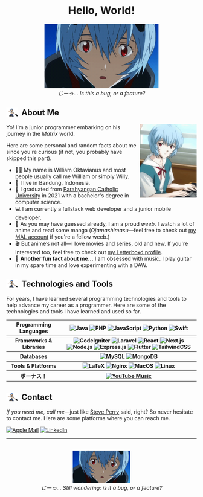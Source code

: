 <!-- HELLO -->

<div align="center">

# Hello, World!

<div align="center">
    <div>
        <img style="max-width:60%;min-width:40%;" alt="Rei Ayanami" src="images/rei-staring.gif">
    </div>
    <i>じーっ… Is this a bug, or a feature?</i>
</div>

</div>

<!-- ABOUT ME -->

## <img style="width:30px; float:left; margin-right:10px;" alt="Rei Ayanami" src="images/rei-running.gif"> About Me

<img style="width:150px; float:right;" alt="Rei Ayanami" src="images/rei-talking.gif">
Yo! I'm a junior programmer embarking on his journey in the <i>Matrix</i> world.

Here are some personal and random facts about me since you're curious (if not, you probably have skipped this part).

<ul>
    <li> 👨‍💻 My name is William Oktavianus and most people usually call me William or simply Willy. </li>
    <li> 🏡 I live in Bandung, Indonesia. </li>
    <li> 🏫 I graduated from <a href="https://unpar.ac.id">Parahyangan Catholic University</a> in 2021 with a bachelor's degree in computer science. </li>
    <li> 💻 I am currently a fullstack web developer and a junior mobile developer. </li>
    <li> 👺 As you may have guessed already, I am a proud <i>weeb</i>. I watch a lot of anime and read some manga (<i>Ojamashimasu</i>—feel free to check out <a href="https://myanimelist.net/profile/coolcat082">my MAL account</a> if you're a fellow weeb.) </li>
    <li> 🎬 But anime’s not all—I love movies and series, old and new. If you're interested too, feel free to check out <a href="https://letterboxd.com/williamo1099">my Letterboxd profile</a>.</li>
    <li> 🎸 <b>Another fun fact about me&hellip;</b> I am obsessed with music. I play guitar in my spare time and love experimenting with a DAW. </li>
</ul>

<!-- TECHNOLOGIES AND TOOL -->

## <img style="width:30px; float:left; margin-right:10px;" alt="Rei Ayanami" src="images/rei-running.gif"> Technologies and Tools

For years, I have learned several programming technologies and tools to help advance my career as a programmer. Here are some of the technologies and tools I have learned and used so far.

<table>
    <tr>
        <th> Programming Languages </th>
        <th>
            <img src="https://img.shields.io/badge/java-%23ED8B00.svg?style=for-the-badge&logo=openjdk&logoColor=white" alt="Java">
            <img src="https://img.shields.io/badge/PHP-%23777BB4.svg?style=for-the-badge&logo=php&logoColor=white" alt="PHP">
            <img src="https://img.shields.io/badge/JavaScript-%23F7DF1E.svg?style=for-the-badge&logo=javascript&logoColor=black" alt="JavaScript">
            <img src="https://img.shields.io/badge/Python-%2314354C.svg?style=for-the-badge&logo=python&logoColor=white" alt="Python">
            <img src="https://img.shields.io/badge/Swift-%23FA7343.svg?style=for-the-badge&logo=swift&logoColor=white" alt="Swift">
        </th>
    </tr>
    <tr>
        <th> Frameworks & Libraries </th>
        <th>
            <img src="https://img.shields.io/badge/CodeIgniter-%23DD4814.svg?style=for-the-badge&logo=codeigniter&logoColor=white" alt="CodeIgniter">
            <img src="https://img.shields.io/badge/Laravel-%23FF2D20.svg?style=for-the-badge&logo=laravel&logoColor=white" alt="Laravel">
            <img src="https://img.shields.io/badge/React-%2361DAFB.svg?style=for-the-badge&logo=react&logoColor=black" alt="React">
            <img src="https://img.shields.io/badge/Next.js-%23000000.svg?style=for-the-badge&logo=next.js&logoColor=white" alt="Next.js">
            <img src="https://img.shields.io/badge/Node.js-%23339933.svg?style=for-the-badge&logo=node.js&logoColor=white" alt="Node.js">
            <img src="https://img.shields.io/badge/Express.js-%23000000.svg?style=for-the-badge&logo=express&logoColor=white" alt="Express.js">
            <img src="https://img.shields.io/badge/Flutter-%2302569B.svg?style=for-the-badge&logo=flutter&logoColor=white" alt="Flutter">
            <img src="https://img.shields.io/badge/TailwindCSS-%2338B2AC.svg?style=for-the-badge&logo=tailwind-css&logoColor=white" alt="TailwindCSS">
        </th>
    </tr>
    <tr>
        <th> Databases </th>
        <th>
            <img src="https://img.shields.io/badge/MySQL-%234479A1.svg?style=for-the-badge&logo=mysql&logoColor=white" alt="MySQL">
            <img src="https://img.shields.io/badge/MongoDB-%2347A248.svg?style=for-the-badge&logo=mongodb&logoColor=white" alt="MongoDB">
        </th>
    </tr>
    <tr>
        <th> Tools & Platforms </th>
        <th>
            <img src="https://img.shields.io/badge/LaTeX-%23008080.svg?style=for-the-badge&logo=latex&logoColor=white" alt="LaTeX">
            <img src="https://img.shields.io/badge/Nginx-%23009639.svg?style=for-the-badge&logo=nginx&logoColor=white" alt="Nginx">
            <img src="https://img.shields.io/badge/macOS-%23000000.svg?style=for-the-badge&logo=apple&logoColor=white" alt="MacOS">
            <img src="https://img.shields.io/badge/Linux-%23FCC624.svg?style=for-the-badge&logo=linux&logoColor=black" alt="Linux">
        </th>
    </tr>
    <tr>
        <th> ボーナス！ </th>
        <th>
            <a href="https://music.youtube.com/channel/UCzqcfv5ee6rhlfDyWLqXmtA?si=d5FSrzjc_V4MLc8J">
                <img src="https://img.shields.io/badge/YouTube_Music-FF0000?style=for-the-badge&logo=youtube-music&logoColor=white" alt="YouTube Music">
            </a>
        </th>
    </tr>
</table>

<!-- CONTACT -->

## <img style="width:30px; float:left; margin-right:10px;" alt="Rei Ayanami" src="images/rei-running.gif"> Contact

<i>If you need me, call me</i>—just like <a href="https://steveperry.com">Steve Perry</a> said, right? So never hesitate to contact me. Here are some platforms where you can reach me.

<div>
    <!-- Email -->
    <a href="mailto:williamoktavianus@icloud.com"><img alt="Apple Mail" src="https://img.shields.io/badge/Apple%20Mail-007AFF?style=for-the-badge&logo=apple&logoColor=white"></a>
    <!-- LinkedIn -->
    <a href="https://www.linkedin.com/in/williamo1099/"><img alt="LinkedIn" src="https://img.shields.io/badge/LinkedIn-0077B5?style=for-the-badge&logo=linkedin&logoColor=white"></a>
</div>

<hr>
<br>

<div align="center">
    <div>
        <img style="max-width:30%;min-width:20%;" alt="Rei Ayanami" src="images/rei-staring.gif">
    </div>
    <i>じーっ… Still wondering: is it a bug, or a feature?</i>
</div>
